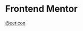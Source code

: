 # Frontend Mentor
[@eericon]([https://www.eericon.github.io/post/timer-android](https://www.frontendmentor.io/)https://www.frontendmentor.io/)

